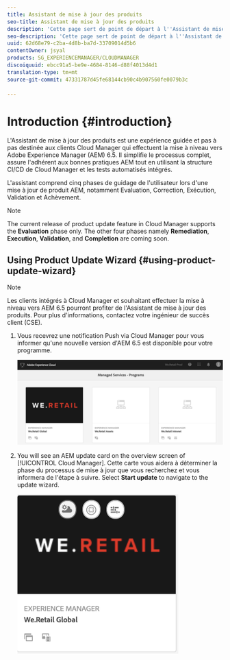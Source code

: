 ```yaml
---
title: Assistant de mise à jour des produits
seo-title: Assistant de mise à jour des produits
description: 'Cette page sert de point de départ à l''Assistant de mise à jour des produits. '
seo-description: 'Cette page sert de point de départ à l''Assistant de mise à jour des produits. '
uuid: 62d68e79-c2ba-4d8b-ba7d-33709014d5b6
contentOwner: jsyal
products: SG_EXPERIENCEMANAGER/CLOUDMANAGER
discoiquuid: ebcc91a5-be9e-4684-8146-d88f4013d4d1
translation-type: tm+mt
source-git-commit: 47331787d45fe68144cb90c4b907560fe0079b3c

---
```



# Introduction {#introduction}

L&#39;Assistant de mise à jour des produits est une expérience guidée et pas à pas destinée aux clients Cloud Manager qui effectuent la mise à niveau vers Adobe Experience Manager (AEM) 6.5. Il simplifie le processus complet, assure l&#39;adhérent aux bonnes pratiques AEM tout en utilisant la structure CI/CD de Cloud Manager et les tests automatisés intégrés.

L&#39;assistant comprend cinq phases de guidage de l&#39;utilisateur lors d&#39;une mise à jour de produit AEM, notamment Evaluation, Correction, Exécution, Validation et Achèvement.

>[!NOTE]
>The current release of product update feature in Cloud Manager supports the **Evaluation** phase only. The other four phases namely **Remediation**, **Execution**, **Validation**, and **Completion** are coming soon.


## Using Product Update Wizard {#using-product-update-wizard}

>[!NOTE]
>Les clients intégrés à Cloud Manager et souhaitant effectuer la mise à niveau vers AEM 6.5 pourront profiter de l&#39;Assistant de mise à jour des produits. Pour plus d&#39;informations, contactez votre ingénieur de succès client (CSE).

1. Vous recevrez une notification Push via Cloud Manager pour vous informer qu&#39;une nouvelle version d&#39;AEM 6.5 est disponible pour votre programme.

   ![](assets/screen_shot_2018-06-04at120643pm.png)

1. You will see an AEM update card on the overview screen of [!UICONTROL Cloud Manager]. Cette carte vous aidera à déterminer la phase du processus de mise à jour que vous recherchez et vous informera de l&#39;étape à suivre. Select **Start update** to navigate to the update wizard.

   ![](assets/screen_shot_2018-06-04at12611pm.png)
